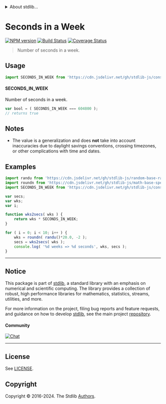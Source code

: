 <!--

@license Apache-2.0

Copyright (c) 2018 The Stdlib Authors.

Licensed under the Apache License, Version 2.0 (the "License");
you may not use this file except in compliance with the License.
You may obtain a copy of the License at

   http://www.apache.org/licenses/LICENSE-2.0

Unless required by applicable law or agreed to in writing, software
distributed under the License is distributed on an "AS IS" BASIS,
WITHOUT WARRANTIES OR CONDITIONS OF ANY KIND, either express or implied.
See the License for the specific language governing permissions and
limitations under the License.

-->


<details>
  <summary>
    About stdlib...
  </summary>
  <p>We believe in a future in which the web is a preferred environment for numerical computation. To help realize this future, we've built stdlib. stdlib is a standard library, with an emphasis on numerical and scientific computation, written in JavaScript (and C) for execution in browsers and in Node.js.</p>
  <p>The library is fully decomposable, being architected in such a way that you can swap out and mix and match APIs and functionality to cater to your exact preferences and use cases.</p>
  <p>When you use stdlib, you can be absolutely certain that you are using the most thorough, rigorous, well-written, studied, documented, tested, measured, and high-quality code out there.</p>
  <p>To join us in bringing numerical computing to the web, get started by checking us out on <a href="https://github.com/stdlib-js/stdlib">GitHub</a>, and please consider <a href="https://opencollective.com/stdlib">financially supporting stdlib</a>. We greatly appreciate your continued support!</p>
</details>

# Seconds in a Week

[![NPM version][npm-image]][npm-url] [![Build Status][test-image]][test-url] [![Coverage Status][coverage-image]][coverage-url] <!-- [![dependencies][dependencies-image]][dependencies-url] -->

> Number of seconds in a week.



<section class="usage">

## Usage

```javascript
import SECONDS_IN_WEEK from 'https://cdn.jsdelivr.net/gh/stdlib-js/constants-time-seconds-in-week@deno/mod.js';
```

#### SECONDS_IN_WEEK

Number of seconds in a week.

```javascript
var bool = ( SECONDS_IN_WEEK === 604800 );
// returns true
```

</section>

<!-- /.usage -->

<section class="notes">

## Notes

-   The value is a generalization and does **not** take into account inaccuracies due to daylight savings conventions, crossing timezones, or other complications with time and dates. 

</section>

<!-- /.notes -->

<section class="examples">

## Examples

<!-- eslint no-undef: "error" -->

```javascript
import randu from 'https://cdn.jsdelivr.net/gh/stdlib-js/random-base-randu@deno/mod.js';
import roundn from 'https://cdn.jsdelivr.net/gh/stdlib-js/math-base-special-roundn@deno/mod.js';
import SECONDS_IN_WEEK from 'https://cdn.jsdelivr.net/gh/stdlib-js/constants-time-seconds-in-week@deno/mod.js';

var secs;
var wks;
var i;

function wks2secs( wks ) {
    return wks * SECONDS_IN_WEEK;
}

for ( i = 0; i < 10; i++ ) {
    wks = roundn( randu()*20.0, -2 );
    secs = wks2secs( wks );
    console.log( '%d weeks => %d seconds', wks, secs );
}
```

</section>

<!-- /.examples -->

<!-- Section for related `stdlib` packages. Do not manually edit this section, as it is automatically populated. -->

<section class="related">

</section>

<!-- /.related -->

<!-- Section for all links. Make sure to keep an empty line after the `section` element and another before the `/section` close. -->


<section class="main-repo" >

* * *

## Notice

This package is part of [stdlib][stdlib], a standard library with an emphasis on numerical and scientific computing. The library provides a collection of robust, high performance libraries for mathematics, statistics, streams, utilities, and more.

For more information on the project, filing bug reports and feature requests, and guidance on how to develop [stdlib][stdlib], see the main project [repository][stdlib].

#### Community

[![Chat][chat-image]][chat-url]

---

## License

See [LICENSE][stdlib-license].


## Copyright

Copyright &copy; 2016-2024. The Stdlib [Authors][stdlib-authors].

</section>

<!-- /.stdlib -->

<!-- Section for all links. Make sure to keep an empty line after the `section` element and another before the `/section` close. -->

<section class="links">

[npm-image]: http://img.shields.io/npm/v/@stdlib/constants-time-seconds-in-week.svg
[npm-url]: https://npmjs.org/package/@stdlib/constants-time-seconds-in-week

[test-image]: https://github.com/stdlib-js/constants-time-seconds-in-week/actions/workflows/test.yml/badge.svg?branch=v0.3.2
[test-url]: https://github.com/stdlib-js/constants-time-seconds-in-week/actions/workflows/test.yml?query=branch:v0.3.2

[coverage-image]: https://img.shields.io/codecov/c/github/stdlib-js/constants-time-seconds-in-week/main.svg
[coverage-url]: https://codecov.io/github/stdlib-js/constants-time-seconds-in-week?branch=main

<!--

[dependencies-image]: https://img.shields.io/david/stdlib-js/constants-time-seconds-in-week.svg
[dependencies-url]: https://david-dm.org/stdlib-js/constants-time-seconds-in-week/main

-->

[chat-image]: https://img.shields.io/gitter/room/stdlib-js/stdlib.svg
[chat-url]: https://app.gitter.im/#/room/#stdlib-js_stdlib:gitter.im

[stdlib]: https://github.com/stdlib-js/stdlib

[stdlib-authors]: https://github.com/stdlib-js/stdlib/graphs/contributors

[umd]: https://github.com/umdjs/umd
[es-module]: https://developer.mozilla.org/en-US/docs/Web/JavaScript/Guide/Modules

[deno-url]: https://github.com/stdlib-js/constants-time-seconds-in-week/tree/deno
[deno-readme]: https://github.com/stdlib-js/constants-time-seconds-in-week/blob/deno/README.md
[umd-url]: https://github.com/stdlib-js/constants-time-seconds-in-week/tree/umd
[umd-readme]: https://github.com/stdlib-js/constants-time-seconds-in-week/blob/umd/README.md
[esm-url]: https://github.com/stdlib-js/constants-time-seconds-in-week/tree/esm
[esm-readme]: https://github.com/stdlib-js/constants-time-seconds-in-week/blob/esm/README.md
[branches-url]: https://github.com/stdlib-js/constants-time-seconds-in-week/blob/main/branches.md

[stdlib-license]: https://raw.githubusercontent.com/stdlib-js/constants-time-seconds-in-week/main/LICENSE

</section>

<!-- /.links -->
